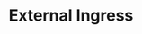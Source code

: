 ---
layout: layout.pug
navigationTitle: External Ingress
excerpt: 
title: External Ingress
menuWeight: 1
model: /services/kafka/data.yml
render: mustache
featureMaturity:
---